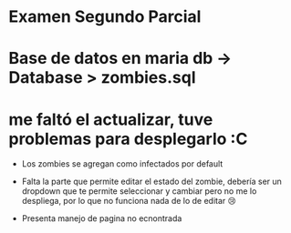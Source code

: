 # Examen Segundo Parcial

# Base de datos en maria db -> Database > zombies.sql
# me faltó el actualizar, tuve problemas para desplegarlo :C 
- Los zombies se agregan como infectados por default
- Falta la parte que permite editar el estado del zombie, debería ser un dropdown que te permite seleccionar y cambiar pero no me lo despliega, por lo que no funciona nada de lo de editar 😢

- Presenta manejo de pagina no ecnontrada 
